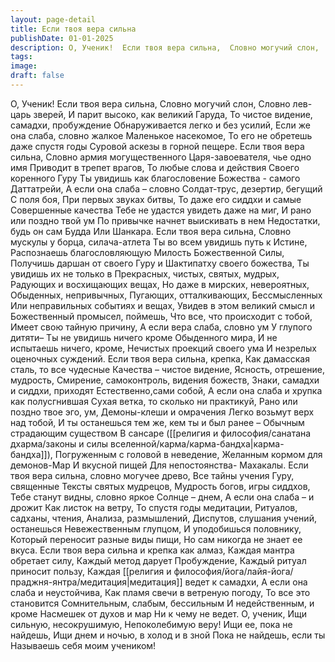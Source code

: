 ```yaml
---
layout: page-detail
title: Если твоя вера сильна
publishDate: 01-01-2025
description: О, Ученик!  Если твоя вера сильна,  Словно могучий слон,  Словно лев-царь зверей,  И парит высоко, как великий Гаруда,  То чистое видение, самадхи, пробуждение  Обнаруживается легко и без усилий,  Если же она слаба, словно жалкое  Маленькое насекомое,  То его не обретешь даже спустя годы  Суровой аскезы в горной пещере...
tags:
image:
draft: false
---
```

О, Ученик!  Если твоя вера сильна,  Словно могучий слон,  Словно лев-царь зверей,  И парит высоко, как великий Гаруда,  То чистое видение, самадхи, пробуждение  Обнаруживается легко и без усилий,  Если же она слаба, словно жалкое  Маленькое насекомое,  То его не обретешь даже спустя годы  Суровой аскезы в горной пещере.  Если твоя вера сильна,  Словно армия могущественного  Царя-завоевателя, чье одно имя  Приводит в трепет врагов,  То любые слова и действия  Своего коренного Гуру  Ты увидишь как благословение  Божества - самого Даттатрейи,  А если она слаба – словно  Cолдат-трус, дезертир, бегущий  C поля боя,  При первых звуках битвы,  То даже его сиддхи и самые  Совершенные качества  Тебе не удастся увидеть даже на миг,  И рано или поздно твой ум  По привычке начнет выискивать в нем  Недостатки, будь он сам Будда  Или Шанкара.  Если твоя вера сильна,  Словно мускулы у борца, силача-атлета  Ты во всем увидишь путь к Истине,  Распознаешь благословляющую  Милость Божественной Силы,  Получишь даршан от своего Гуру и  Шактипатху своего божества,  Ты увидишь их не только в  Прекрасных, чистых, святых, мудрых,  Радующих и восхищающих вещах,  Но даже в мирских, невероятных,  Обыденных, непривычных,  Пугающих, отталкивающих,  Бессмысленных  Или неправильных событиях и вещах,  Увидев в этом великий смысл и  Божественный промысел, поймешь,  Что все, что происходит с тобой,  Имеет свою тайную причину,  А если вера слаба, словно ум  У глупого дитяти–  Ты не увидишь ничего кроме  Обыденного мира,  И не испытаешь ничего, кроме,  Нечистых проекций своего ума  И незрелых оценочных суждений.  Если твоя вера сильна, крепка,  Как дамасская сталь, то все чудесные  Качества – чистое видение,  Ясность, отрешение, мудрость,  Смирение, самоконтроль, видения божеств,  Знаки, самадхи и сиддхи, приходят  Естественно,сами собой,  А если она слаба и хрупка как полусгнившая  Сухая ветка, то сколько ни практикуй,  Рано или поздно твое эго, ум,  Демоны-клеши и омрачения  Легко возьмут верх над тобой,  И ты останешься тем же, кем ты и был ранее –  Обычным страдающим существом  В сансаре ([[религия и философия/санатана дхарма/законы и силы вселенной/карма/карма-бандха|карма-бандха]]),  Погруженным с головой в неведение,  Желанным кормом для демонов-Мар  И вкусной пищей  Для непостоянства-  Махакалы.  Если твоя вера сильна, словно могучее древо,  Все тайны учения Гуру, священные  Тексты святых мудрецов,  Мудрость богов, игры сиддхов,  Тебе станут видны, словно яркое  Солнце – днем,  А если она слаба – и дрожит  Как листок на ветру,  То спустя годы медитации,  Ритуалов, садханы, чтения,  Анализа, размышлений,  Диспутов, слушания учений, останешься  Невежественным глупцом,  И уподобишься половнику,  Который переносит разные виды пищи,  Но сам никогда не знает ее вкуса.  Если твоя вера сильна и крепка как алмаз,  Каждая мантра обретает силу,  Каждый метод дарует  Пробуждение,  Каждый ритуал приносит пользу,  Каждая [[религия и философия/йога/лайя-йога/праджня-янтра/медитация|медитация]] ведет к самадхи,  А если она слаба и неустойчива,  Как пламя свечи в ветреную погоду,  То все это становится  Сомнительным, слабым, бессильным  И недейственным, и кроме  Насмешек от духов и мар  Ни к чему не ведет.  О, ученик,  Ищи сильную, несокрушимую,  Непоколебимую веру!  Ищи ее, пока не найдешь,  Ищи днем и ночью, в холод и в зной  Пока не найдешь, если ты  Называешь себя моим учеником!
